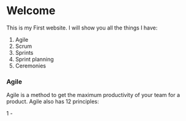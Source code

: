 # Welcome 
This is my First website. I will show you all the things I have:

1. Agile 
2. Scrum
3. Sprints
4. Sprint planning
5. Ceremonies 


### Agile

Agile is a method to get the maximum productivity of your team for a product.
Agile also has 12 principles:

1 - 




